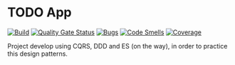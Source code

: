 # TODO App

[![Build](https://travis-ci.org/alexon1234/TODO_APP.svg?branch=master)](https://travis-ci.org/alexon1234/TODO_APP.svg?branch=master)
[![Quality Gate Status](https://sonarcloud.io/api/project_badges/measure?project=TODO_APP&metric=alert_status)](https://sonarcloud.io/dashboard?id=TODO_APP)
[![Bugs](https://sonarcloud.io/api/project_badges/measure?project=TODO_APP&metric=bugs)](https://sonarcloud.io/dashboard?id=TODO_APP)
[![Code Smells](https://sonarcloud.io/api/project_badges/measure?project=TODO_APP&metric=code_smells)](https://sonarcloud.io/dashboard?id=TODO_APP)
[![Coverage](https://sonarcloud.io/api/project_badges/measure?project=TODO_APP&metric=coverage)](https://sonarcloud.io/dashboard?id=TODO_APP)

Project develop using CQRS, DDD and ES (on the way), in order to practice this design patterns.

